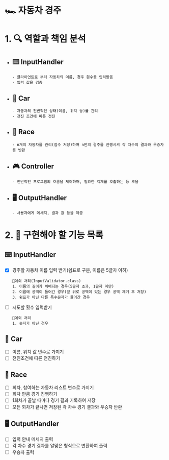 # 🏎️ 자동차 경주

# 1. 🔍️ 역할과 책임 분석

- ## ⌨️ InputHandler
    ````
    - 클라이언트로 부터 자동차의 이름, 경주 횟수를 입력받음
    - 입력 값을 검증
    ````
- ## 🚗 Car
  ````
  - 자동차의 전반적인 상태(이름, 위치 등)를 관리
  - 전진 조건에 따른 전진
  ````
- ## 🏁 Race
  ````
  - n개의 자동차를 관리(점수 저장)하며 n번의 경주를 진행시켜 각 차수의 결과와 우승자를 반환
  ````
- ## 🎮️ Controller
  ````
  - 전반적인 프로그램의 흐름을 제어하며, 필요한 객체를 호출하는 등 조율
  ````
- ## 🖥️ OutputHandler
  ````
  - 사용자에게 메세지, 결과 값 등을 제공
  ````


# 2. 📝 구현해야 할 기능 목록

## ⌨️ InputHandler

- [x] 경주할 자동차 이름 입력 받기(쉼표로 구분, 이름은 5글자 이하)
  ````
  🚫예외 처리(InputValidator.class)
  1. 이름의 길이가 위배되는 경우(5글자 초과, 1글자 미만)
  2. 이름에 공백이 들어간 경우(앞 뒤로 공백이 있는 경우 공백 제거 후 저장)
  3. 쉼표가 아닌 다른 특수문자가 들어간 경우
  ````
- [ ] 시도할 횟수 입력받기
  ````
  🚫예외 처리
  1. 숫자가 아닌 경우
  ````

## 🚗 Car
- [ ] 이름, 위치 값 변수로 가지기
- [ ] 전진조건에 따른 전진하기

## 🏁 Race
- [ ] 회차, 참여하는 자동차 리스트 변수로 가지기
- [ ] 회차 만큼 경기 진행하기
- [ ] 1회차가 끝날 때마다 경기 결과 기록하여 저장
- [ ] 모든 회차가 끝나면 저장된 각 차수 경기 결과와 우승자 반환

## 🖥️ OutputHandler
- [ ] 입력 안내 메세지 출력
- [ ] 각 차수 경기 결과를 알맞은 형식으로 변환하여 출력
- [ ] 우승자 출력